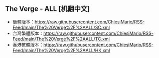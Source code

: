 ## The Verge - ALL [机翻中文]
- 簡體版本：https://raw.githubusercontent.com/ChiesiMario/RSS-Feed/main/The%20Verge%2F%2AALL/SC.xml
- 台灣繁體版本：https://raw.githubusercontent.com/ChiesiMario/RSS-Feed/main/The%20Verge%2F%2AALL/TC.xml
- 香港繁體版本：https://raw.githubusercontent.com/ChiesiMario/RSS-Feed/main/The%20Verge%2F%2AALL/HK.xml